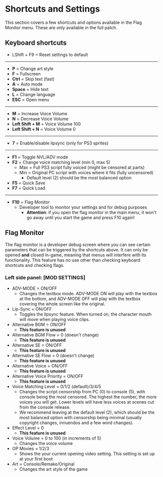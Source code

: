 # Shortcuts and Settings

This section covers a few shortcuts and options available in the Flag Monitor menu. These are only available in the full patch.

## Keyboard shortcuts

* LShift + F9 = Reset settings to default
***
* **P** = Change art style
* **F** = Fullscreen
* **Ctrl** = Skip text (fast)
* **A** = Auto mode
* **Space** = Hide text
* **L** = Change language
* **ESC** = Open menu
***
* **M** = Increase Voice Volume
* **N** = Decrease Voice Volume
* **Left Shift + M** = Voice Volume 100
* **Left Shift + N** = Voice Volume 0
***
* **7** = Enable/disable lipsync (only for PS3 sprites)
***
* **F1** = Toggle NVL/ADV mode
* **F2** = Change voice matching level (min 0, max 5)
    * Max = Full PS3 script fully voiced (might be censored at parts)
    * Min = Original PC script with voices where it fits (fully uncensored)
        * Default level (2) should be the most balanced option
* **F5** = Quick Save
* **F7** = Quick Load
***
* **F10** = Flag Monitor
    * Developer tool to monitor your settings and for debug purposes
         * **Attention**: if you open the flag monitor in the main menu, it won't go away until you start the game and press F10 again!

## Flag Monitor

The flag monitor is a developer debug screen where you can see certain parameters that can be triggered by the shortcuts above. It can only be opened **and** closed in-game, meaning that menus will interfere with its functionality. This feature has no use other than checking keyboard shortcuts and checking flags.

### Left side panel: [MOD SETTINGS]

* ADV-MODE = ON/OFF
  * Changes the textbox mode. ADV-MODE ON will play with the textbox at the bottom, and ADV-MODE OFF will play with the textbox covering the whole screen like the original.
* Lip-Sync = ON/OFF
  * Toggles the lipsync feature. When turned on, the character mouth will move when playing voice clips.
* Alternative BGM = ON/OFF
  * **This feature is unused**
* Alternative BGM Flow = 0 (doesn't change)
  * **This feature is unused**
* Alternative SE = ON/OFF
  * **This feature is unused**
* Alternative SE Flow = 0 (doesn't change)
  * **This feature is unused**
* Alternative Voice = ON/OFF
  * **This feature is unused**
* Alternative Voice Priority = ON/OFF
  * **This feature is unused**
* Voice Matching Level = 0/1/2 (default)/3/4/5
  * Changes the script censorship from PC (0) to console (5), with console being the most censored. The highest the number, the more voices you will get. Lower levels will have less voices at scenes cut from the console release.
  * We recommend leaving at the default level (2), which should be the most balanced option with censorship being minimal (usually copyright changes, innuendos and a few word changes).
* Effect Level = 0
  * **This feature is unused**
* Voice Volume = 0 to 100 (in increments of 5)
  * Changes the voice volume
* OP Movies = 1/2/3
  * Shows the your current opening video setting. This setting is set up at your first boot
* Art = Console/Remake/Original
  * Changes the art style of the game
